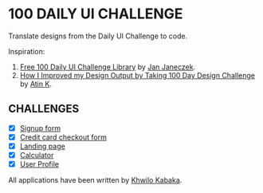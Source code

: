 # 100 DAILY UI CHALLENGE

Translate designs from the Daily UI Challenge to code.

Inspiration:

1. [Free 100 Daily UI Challenge Library](https://100dailyui.webflow.io/) by [Jan Janeczek](http://janjaneczek.com/).
2. [How I Improved my Design Output by Taking 100 Day Design Challenge](https://uxplanet.org/how-i-improved-my-design-output-by-taking-100-day-design-challenge-19efdce6458f) by [Atin K](https://uxplanet.org/@markaunit).

## CHALLENGES

- [x] [Signup form](https://github.com/khwilo/001-signup)
- [x] [Credit card checkout form](https://github.com/khwilo/002-credit-card-checkout)
- [x] [Landing page](https://github.com/khwilo/easybank-landing-page)
- [x] [Calculator](https://github.com/khwilo/tip-calculator)
- [x] [User Profile](https://github.com/khwilo/instagram-profile)

All applications have been written by [Khwilo Kabaka](https://khwilo.now.sh/).
